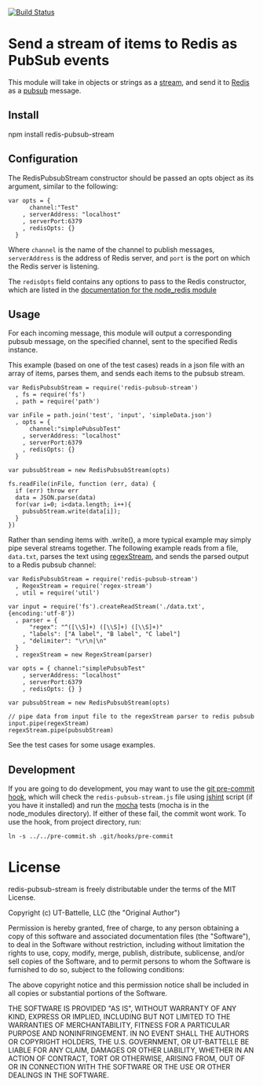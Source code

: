 [![Build Status](https://travis-ci.org/ornl-sava/redis-pubsub-stream.png?branch=master)](https://travis-ci.org/ornl-sava/redis-pubsub-stream)


# Send a stream of items to Redis as PubSub events

This module will take in objects or strings as a [stream](http://nodejs.org/docs/latest/api/stream.html), and send it to [Redis](http://redis.io/) as a [pubsub](http://redis.io/topics/pubsub) message.

## Install

npm install redis-pubsub-stream

## Configuration

The RedisPubsubStream constructor should be passed an opts object as its argument, similar to the following:

    var opts = { 
          channel:"Test" 
        , serverAddress: "localhost" 
        , serverPort:6379 
        , redisOpts: {} 
      }

Where `channel` is the name of the channel to publish messages, `serverAddress` is the address of Redis server, and `port` is the port on which the Redis server is listening.

The `redisOpts` field contains any options to pass to the Redis constructor, which are listed in the [documentation for the node_redis module](https://github.com/mranney/node_redis#rediscreateclientport-host-options)

## Usage

For each incoming message, this module will output a corresponding pubsub message, on the specified channel, sent to the specified Redis instance.

This example (based on one of the test cases) reads in a json file with an array of items, parses them, and sends each items to the pubsub stream. 

    var RedisPubsubStream = require('redis-pubsub-stream')
      , fs = require('fs')
      , path = require('path')

    var inFile = path.join('test', 'input', 'simpleData.json')
      , opts = { 
          channel:"simplePubsubTest" 
        , serverAddress: "localhost" 
        , serverPort:6379 
        , redisOpts: {}
      }

    var pubsubStream = new RedisPubsubStream(opts)

    fs.readFile(inFile, function (err, data) {
      if (err) throw err
      data = JSON.parse(data)
      for(var i=0; i<data.length; i++){
        pubsubStream.write(data[i]);
      }
    })

Rather than sending items with .write(), a more typical example may simply pipe several streams together. The following example reads from a file, `data.txt`, parses the text using [regexStream](https://github.com/ornl-situ/regex-stream), and sends the parsed output to a Redis pubsub channel:

    var RedisPubsubStream = require('redis-pubsub-stream')
      , RegexStream = require('regex-stream')
      , util = require('util')

    var input = require('fs').createReadStream('./data.txt', {encoding:'utf-8'})
      , parser = {
          "regex": "^([\\S]+) ([\\S]+) ([\\S]+)"
        , "labels": ["A label", "B label", "C label"]
        , "delimiter": "\r\n|\n"
      }
      , regexStream = new RegexStream(parser)

    var opts = { channel:"simplePubsubTest" 
        , serverAddress: "localhost" 
        , serverPort:6379 
        , redisOpts: {} }

    var pubsubStream = new RedisPubsubStream(opts)

    // pipe data from input file to the regexStream parser to redis pubsub
    input.pipe(regexStream)
    regexStream.pipe(pubsubStream)

See the test cases for some usage examples.

## Development

If you are going to do development, you may want to use the [git pre-commit hook](http://git-scm.com/book/en/Customizing-Git-Git-Hooks), which will check the `redis-pubsub-stream.js` file using [jshint](https://github.com/jshint/jshint) script (if you have it installed) and run the [mocha](http://mochajs.org/) tests (mocha is in the node_modules directory). If either of these fail, the commit wont work. To use the hook, from project directory, run:

    ln -s ../../pre-commit.sh .git/hooks/pre-commit

# License

redis-pubsub-stream is freely distributable under the terms of the MIT License.

Copyright (c) UT-Battelle, LLC (the "Original Author")

Permission is hereby granted, free of charge, to any person obtaining a copy of this software and associated documentation files (the "Software"), to deal in the Software without restriction, including without limitation the rights to use, copy, modify, merge, publish, distribute, sublicense, and/or sell copies of the Software, and to permit persons to whom the Software is furnished to do so, subject to the following conditions:
 
The above copyright notice and this permission notice shall be included in all copies or substantial portions of the Software.

THE SOFTWARE IS PROVIDED "AS IS", WITHOUT WARRANTY OF ANY KIND, EXPRESS OR IMPLIED, INCLUDING BUT NOT LIMITED TO THE WARRANTIES OF MERCHANTABILITY, FITNESS FOR A PARTICULAR PURPOSE AND NONINFRINGEMENT. IN NO EVENT SHALL THE AUTHORS OR COPYRIGHT HOLDERS, THE U.S. GOVERNMENT, OR UT-BATTELLE BE LIABLE FOR ANY CLAIM, DAMAGES OR OTHER LIABILITY, WHETHER IN AN ACTION OF CONTRACT, TORT OR OTHERWISE, ARISING FROM, OUT OF OR IN CONNECTION WITH THE SOFTWARE OR THE USE OR OTHER DEALINGS IN THE SOFTWARE.
